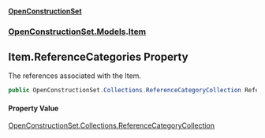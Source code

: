 #### [OpenConstructionSet](index 'index')
### [OpenConstructionSet.Models](index#OpenConstructionSet_Models 'OpenConstructionSet.Models').[Item](Z9pYmp3jhG_PhNCQ0nlOeg 'OpenConstructionSet.Models.Item')
## Item.ReferenceCategories Property
The references associated with the Item.  
```csharp
public OpenConstructionSet.Collections.ReferenceCategoryCollection ReferenceCategories { get; set; }
```
#### Property Value
[OpenConstructionSet.Collections.ReferenceCategoryCollection](https://docs.microsoft.com/en-us/dotnet/api/OpenConstructionSet.Collections.ReferenceCategoryCollection 'OpenConstructionSet.Collections.ReferenceCategoryCollection')
